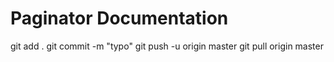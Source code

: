 # Paginator Documentation

git add .
git commit -m "typo"
git push -u origin master
git pull origin master



